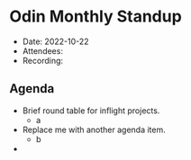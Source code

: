 
# Odin Monthly Standup

* Date: 2022-10-22
* Attendees:
* Recording:

## Agenda

- Brief round table for inflight projects.
    - a
- Replace me with another agenda item.
    - b
-
